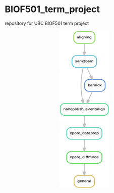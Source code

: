 # BIOF501_term_project
repository for UBC BIOF501 term project 

<p align="center">
<img src="figs/snakemake_workflow.png" width="160" height="500">
</p>
